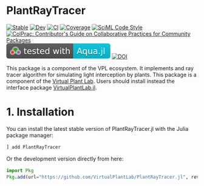 # PlantRayTracer

[![Stable](https://img.shields.io/badge/docs-stable-blue.svg)](https://virtualplantlab.com/stable/api/raytracer/)
[![Dev](https://img.shields.io/badge/docs-dev-blue.svg)](https://virtualplantlab.com/dev/api/raytracer/)
[![CI](https://github.com/VirtualPlantLab/PlantRayTracer.jl/actions/workflows/CI.yml/badge.svg)](https://github.com/VirtualPlantLab/PlantRayTracer.jl/actions/workflows/CI.yml)
[![Coverage](https://codecov.io/gh/VirtualPlantLab/PlantRayTracer.jl/branch/master/graph/badge.svg)](https://codecov.io/gh/VirtualPlantLab/PlantRayTracer.jl)
[![SciML Code Style](https://img.shields.io/static/v1?label=code%20style&message=SciML&color=9558b2&labelColor=389826)](https://github.com/SciML/SciMLStyle)
[![ColPrac: Contributor's Guide on Collaborative Practices for Community Packages](https://img.shields.io/badge/ColPrac-Contributor's%20Guide-blueviolet)](https://github.com/SciML/ColPrac)
[![Aqua QA](https://raw.githubusercontent.com/JuliaTesting/Aqua.jl/master/badge.svg)](https://github.com/JuliaTesting/Aqua.jl)
[![DOI](https://zenodo.org/badge/687403458.svg)](https://zenodo.org/doi/10.5281/zenodo.10256580)

This package is a component of the VPL ecosystem. It implements and ray tracer algorithm for
simulating light interception by plants. This package is a component
of the [Virtual Plant Lab](http://virtualplantlab.com/). Users should install instead the
interface package [VirtualPlantLab.jl](https://github.com/VirtualPlantLab/VirtualPlantLab.jl).

# 1. Installation

You can install the latest stable version of PlantRayTracer.jl with the Julia package manager:

```julia
] add PlantRayTracer
```

Or the development version directly from here:

```julia
import Pkg
Pkg.add(url="https://github.com/VirtualPlantLab/PlantRayTracer.jl", rev = "master")
```
